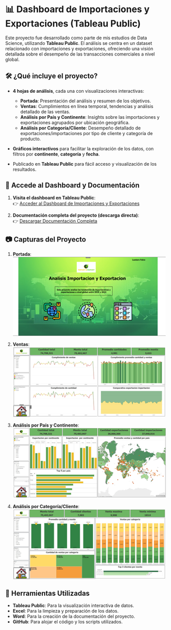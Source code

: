 # 📊 **Dashboard de Importaciones y Exportaciones (Tableau Public)**

Este proyecto fue desarrollado como parte de mis estudios de Data Science, utilizando **Tableau Public**. El análisis se centra en un dataset relacionado con importaciones y exportaciones, ofreciendo una visión detallada sobre el desempeño de las transacciones comerciales a nivel global.

## 🛠️ **¿Qué incluye el proyecto?**

- **4 hojas de análisis**, cada una con visualizaciones interactivas:
  - **Portada**: Presentación del análisis y resumen de los objetivos.
  - **Ventas**: Cumplimientos en línea temporal, tendencias y análisis detallado de las ventas.
  - **Análisis por País y Continente**: Insights sobre las importaciones y exportaciones agrupados por ubicación geográfica.
  - **Análisis por Categoría/Cliente**: Desempeño detallado de exportaciones/importaciones por tipo de cliente y categoría de producto.
  
- **Gráficos interactivos** para facilitar la exploración de los datos, con filtros por **continente**, **categoría** y **fecha**.
- Publicado en **Tableau Public** para fácil acceso y visualización de los resultados.

## 📂 **Accede al Dashboard y Documentación**

1. **Visita el dashboard en Tableau Public**:  
   👉 [Acceder al Dashboard de Importaciones y Exportaciones](https://public.tableau.com/app/profile/lautaro.falco/viz/PFTableauLautaroFalco/Portada)

2. **Documentación completa del proyecto (descarga directa)**:  
   👉 [Descargar Documentación Completa](https://github.com/Lautaro-Falco/Portfolio-Data-Analytics/raw/main/Proyecto-Tableau-CoderHouse/Documentacion%20Proyeco%20Final%20Importacion-Exportacion%20Lautaro%20Falco.docx)

## 📷 **Capturas del Proyecto**

1. **Portada**:  
   ![Portada](https://github.com/Lautaro-Falco/Portfolio-Data-Analytics/blob/main/Proyecto-Tableau-CoderHouse/Portada%20tableau.PNG)  
   

2. **Ventas**:  
   ![Ventas](https://github.com/Lautaro-Falco/Portfolio-Data-Analytics/blob/main/Proyecto-Tableau-CoderHouse/Ventas.jpg)  
   

3. **Análisis por País y Continente**:  
   ![Análisis por País y Continente](https://github.com/Lautaro-Falco/Portfolio-Data-Analytics/blob/main/Proyecto-Tableau-CoderHouse/Pais-Continente.jpg)  


4. **Análisis por Categoría/Cliente**:  
   ![Análisis por Categoría/Cliente](https://github.com/Lautaro-Falco/Portfolio-Data-Analytics/blob/main/Proyecto-Tableau-CoderHouse/Categoria-Clientes.jpg)  


## 🧠 **Herramientas Utilizadas**

- **Tableau Public**: Para la visualización interactiva de datos.
- **Excel**: Para la limpieza y preparación de los datos.
- **Word**: Para la creación de la documentación del proyecto.
- **GitHub**: Para alojar el código y los scripts utilizados.

